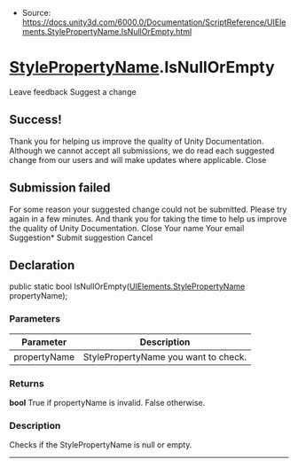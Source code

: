 * Source: https://docs.unity3d.com/6000.0/Documentation/ScriptReference/UIElements.StylePropertyName.IsNullOrEmpty.html

#  [StylePropertyName](https://docs.unity3d.com/6000.0/Documentation/ScriptReference/UIElements.StylePropertyName.html).IsNullOrEmpty
Leave feedback
Suggest a change
## Success!
Thank you for helping us improve the quality of Unity Documentation. Although we cannot accept all submissions, we do read each suggested change from our users and will make updates where applicable.
Close
## Submission failed
For some reason your suggested change could not be submitted. Please <a>try again</a> in a few minutes. And thank you for taking the time to help us improve the quality of Unity Documentation.
Close
Your name Your email Suggestion* Submit suggestion
Cancel
## Declaration
public static bool IsNullOrEmpty([UIElements.StylePropertyName](https://docs.unity3d.com/6000.0/Documentation/ScriptReference/UIElements.StylePropertyName.html) propertyName); 
### Parameters
Parameter | Description  
---|---  
propertyName | StylePropertyName you want to check.  
### Returns
**bool** True if propertyName is invalid. False otherwise. 
### Description
Checks if the StylePropertyName is null or empty. 
* * *
